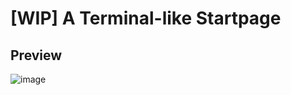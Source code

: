 # [WIP] A Terminal-like Startpage

## Preview
![image](https://user-images.githubusercontent.com/48857416/167276380-e262261a-496d-41e4-8a30-c263efd66634.png)
